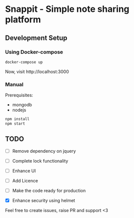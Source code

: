 # Snappit - Simple note sharing platform

## Development Setup

### Using Docker-compose

```bash
docker-compose up
```

Now, visit http://localhost:3000

### Manual

Prerequisites:
- mongodb
- nodejs

```bash
npm install
npm start
```

## TODO
- [ ] Remove dependency on jquery
- [ ] Complete lock functionality
- [ ] Enhance UI
- [ ] Add Licence
- [ ] Make the code ready for production
- [x] Enhance security using helmet


Feel free to create issues, raise PR and support <3
